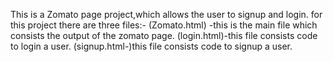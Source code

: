 This is a Zomato page project,which allows the user to signup and login.
for this  project there are three files:-
(Zomato.html) -this is the main file which consists the  output of  the zomato page.
(login.html)-this file consists code to  login  a user.
(signup.html-)this file consists code  to  signup  a user.
